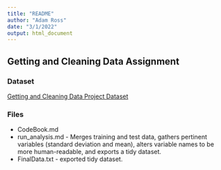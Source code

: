 ```yaml
---
title: "README"
author: "Adam Ross"
date: "3/1/2022"
output: html_document
---
```


## Getting and Cleaning Data Assignment

### Dataset
[Getting and Cleaning Data Project Dataset](https://d396qusza40orc.cloudfront.net/getdata%2Fprojectfiles%2FUCI%20HAR%20Dataset.zip)

### Files
* CodeBook.md 
* run_analysis.md - Merges training and test data, gathers pertinent variables (standard deviation and mean), alters variable names to be more human-readable, and exports a tidy dataset. 
* FinalData.txt - exported tidy dataset.
